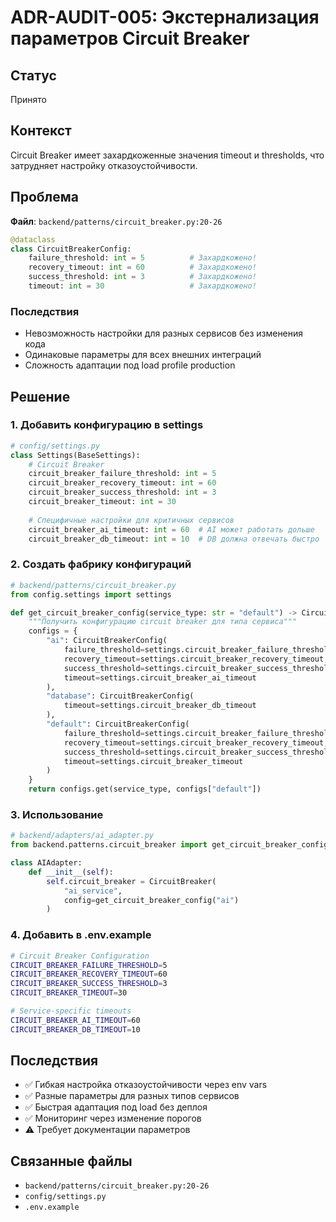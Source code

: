 # ADR-AUDIT-005: Экстернализация параметров Circuit Breaker

## Статус
Принято

## Контекст
Circuit Breaker имеет захардкоженные значения timeout и thresholds, что затрудняет настройку отказоустойчивости.

## Проблема
**Файл**: `backend/patterns/circuit_breaker.py:20-26`

```python
@dataclass
class CircuitBreakerConfig:
    failure_threshold: int = 5          # Захардкожено!
    recovery_timeout: int = 60          # Захардкожено!
    success_threshold: int = 3          # Захардкожено!
    timeout: int = 30                   # Захардкожено!
```

### Последствия
- Невозможность настройки для разных сервисов без изменения кода
- Одинаковые параметры для всех внешних интеграций
- Сложность адаптации под load profile production

## Решение

### 1. Добавить конфигурацию в settings
```python
# config/settings.py
class Settings(BaseSettings):
    # Circuit Breaker
    circuit_breaker_failure_threshold: int = 5
    circuit_breaker_recovery_timeout: int = 60
    circuit_breaker_success_threshold: int = 3
    circuit_breaker_timeout: int = 30
    
    # Специфичные настройки для критичных сервисов
    circuit_breaker_ai_timeout: int = 60  # AI может работать дольше
    circuit_breaker_db_timeout: int = 10  # DB должна отвечать быстро
```

### 2. Создать фабрику конфигураций
```python
# backend/patterns/circuit_breaker.py
from config.settings import settings

def get_circuit_breaker_config(service_type: str = "default") -> CircuitBreakerConfig:
    """Получить конфигурацию circuit breaker для типа сервиса"""
    configs = {
        "ai": CircuitBreakerConfig(
            failure_threshold=settings.circuit_breaker_failure_threshold,
            recovery_timeout=settings.circuit_breaker_recovery_timeout,
            success_threshold=settings.circuit_breaker_success_threshold,
            timeout=settings.circuit_breaker_ai_timeout
        ),
        "database": CircuitBreakerConfig(
            timeout=settings.circuit_breaker_db_timeout
        ),
        "default": CircuitBreakerConfig(
            failure_threshold=settings.circuit_breaker_failure_threshold,
            recovery_timeout=settings.circuit_breaker_recovery_timeout,
            success_threshold=settings.circuit_breaker_success_threshold,
            timeout=settings.circuit_breaker_timeout
        )
    }
    return configs.get(service_type, configs["default"])
```

### 3. Использование
```python
# backend/adapters/ai_adapter.py
from backend.patterns.circuit_breaker import get_circuit_breaker_config

class AIAdapter:
    def __init__(self):
        self.circuit_breaker = CircuitBreaker(
            "ai_service",
            config=get_circuit_breaker_config("ai")
        )
```

### 4. Добавить в .env.example
```bash
# Circuit Breaker Configuration
CIRCUIT_BREAKER_FAILURE_THRESHOLD=5
CIRCUIT_BREAKER_RECOVERY_TIMEOUT=60
CIRCUIT_BREAKER_SUCCESS_THRESHOLD=3
CIRCUIT_BREAKER_TIMEOUT=30

# Service-specific timeouts
CIRCUIT_BREAKER_AI_TIMEOUT=60
CIRCUIT_BREAKER_DB_TIMEOUT=10
```

## Последствия
- ✅ Гибкая настройка отказоустойчивости через env vars
- ✅ Разные параметры для разных типов сервисов
- ✅ Быстрая адаптация под load без деплоя
- ✅ Мониторинг через изменение порогов
- ⚠️ Требует документации параметров

## Связанные файлы
- `backend/patterns/circuit_breaker.py:20-26`
- `config/settings.py`
- `.env.example`

